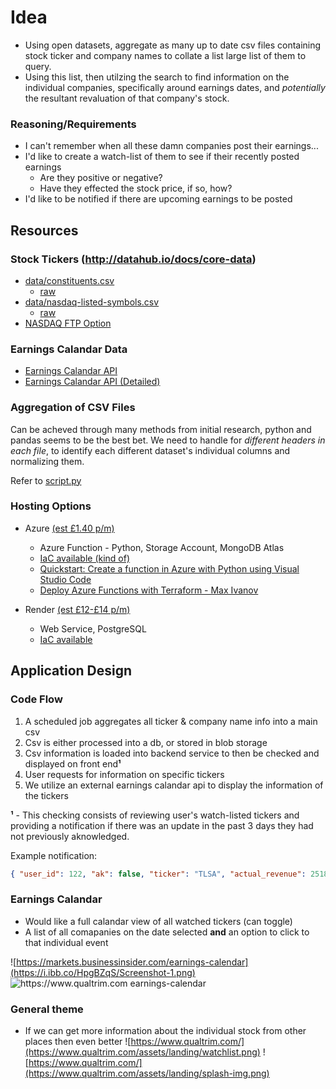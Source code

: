 # Idea

- Using open datasets, aggregate as many up to date csv files containing stock ticker and company names to collate a list large list of them to query.
- Using this list, then utilzing the search to find information on the individual companies, specifically around earnings dates, and *potentially* the resultant revaluation of that company's stock.

### Reasoning/Requirements

- I can't remember when all these damn companies post their earnings...
- I'd like to create a watch-list of them to see if their recently posted earnings
    - Are they positive or negative?
    - Have they effected the stock price, if so, how?
- I'd like to be notified if there are upcoming earnings to be posted

## Resources

### Stock Tickers (http://datahub.io/docs/core-data)

- [data/constituents.csv](https://github.com/datasets/s-and-p-500-companies/blob/main/data/constituents.csv)
    - [raw](https://raw.githubusercontent.com/datasets/s-and-p-500-companies/refs/heads/main/data/constituents.csv)
- [data/nasdaq-listed-symbols.csv](https://github.com/datasets/nasdaq-listings/blob/main/data/nasdaq-listed.csv)
    - [raw](https://raw.githubusercontent.com/datasets/nasdaq-listings/master/data/nasdaq-listed.csv)
- [NASDAQ FTP Option](https://quant.stackexchange.com/a/9643)

### Earnings Calandar Data

- [Earnings Calandar API](https://api-ninjas.com/api/earningscalendar)
- [Earnings Calandar API (Detailed)](https://www.dolthub.com/repositories/post-no-preference/earnings)


### Aggregation of CSV Files

Can be acheved through many methods from initial research, python and pandas seems to be the best bet.
We need to handle for *different headers in each file*, to identify each different dataset's individual columns and normalizing them.

Refer to [script.py](./script.py)

### Hosting Options

- Azure [(est £1.40 p/m)](https://azure.com/e/a66ceffd3a0a4f629c2e51b67c01abd7)
  - Azure Function - Python, Storage Account, MongoDB Atlas
  - [IaC available (kind of)](https://registry.terraform.io/providers/hashicorp/azurerm/latest/docs)
  - [Quickstart: Create a function in Azure with Python using Visual Studio Code](https://learn.microsoft.com/en-us/azure/azure-functions/create-first-function-vs-code-python#deploy-the-project-to-azure)
  - [Deploy Azure Functions with Terraform - Max Ivanov](https://www.maxivanov.io/deploy-azure-functions-with-terraform/)

- Render [(est £12-£14 p/m)](https://render.com/pricing#static-sites)
  - Web Service, PostgreSQL
  - [IaC available](https://docs.render.com/blueprint-spec)

## Application Design

### Code Flow

1. A scheduled job aggregates all ticker & company name info into a main csv
2. Csv is either processed into a db, or stored in blob storage
3. Csv information is loaded into backend service to then be checked and displayed on front end**¹**
4. User requests for information on specific tickers
5. We utilize an external earnings calandar api to display the information of the tickers

**¹** - This checking consists of reviewing user's watch-listed tickers and providing a notification if there was an update in the past 3 days they had not previously aknowledged.
  
Example notification:
```json
{ "user_id": 122, "ak": false, "ticker": "TLSA", "actual_revenue": 25182000000, "estimated_revenue": 25468371161 }
```

### Earnings Calandar

- Would like a full calandar view of all watched tickers (can toggle)
- A list of all comapanies on the date selected **and** an option to click to that individual event

![https://markets.businessinsider.com/earnings-calendar](https://i.ibb.co/HpgBZqS/Screenshot-1.png)
![https://www.qualtrim.com earnings-calendar](https://i.ibb.co/vBt380D/Screenshot-1.png)


### General theme

- If we can get more information about the individual stock from other places then even better
![https://www.qualtrim.com/](https://www.qualtrim.com/assets/landing/watchlist.png)
![https://www.qualtrim.com/](https://www.qualtrim.com/assets/landing/splash-img.png)
 
